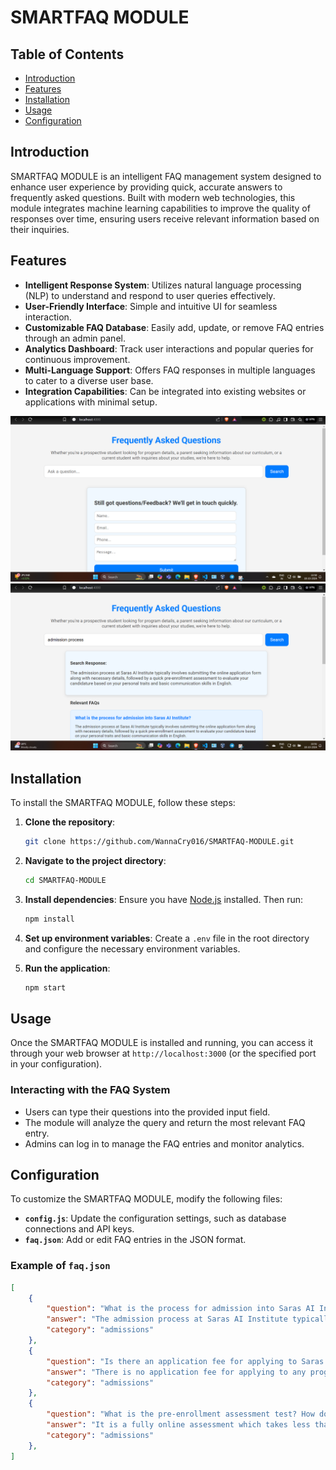 # SMARTFAQ MODULE

## Table of Contents
- [Introduction](#introduction)
- [Features](#features)
- [Installation](#installation)
- [Usage](#usage)
- [Configuration](#configuration)

## Introduction

SMARTFAQ MODULE is an intelligent FAQ management system designed to enhance user experience by providing quick, accurate answers to frequently asked questions. Built with modern web technologies, this module integrates machine learning capabilities to improve the quality of responses over time, ensuring users receive relevant information based on their inquiries.

## Features

- **Intelligent Response System**: Utilizes natural language processing (NLP) to understand and respond to user queries effectively.
- **User-Friendly Interface**: Simple and intuitive UI for seamless interaction.
- **Customizable FAQ Database**: Easily add, update, or remove FAQ entries through an admin panel.
- **Analytics Dashboard**: Track user interactions and popular queries for continuous improvement.
- **Multi-Language Support**: Offers FAQ responses in multiple languages to cater to a diverse user base.
- **Integration Capabilities**: Can be integrated into existing websites or applications with minimal setup.

![Screenshot](images/Screenshot%202024-10-18%20225040.png)
![Screenshot](images/Screenshot%202024-10-18%20225114.png)

## Installation

To install the SMARTFAQ MODULE, follow these steps:

1. **Clone the repository**:
    ```bash
    git clone https://github.com/WannaCry016/SMARTFAQ-MODULE.git
    ```

2. **Navigate to the project directory**:
    ```bash
    cd SMARTFAQ-MODULE
    ```

3. **Install dependencies**:
    Ensure you have [Node.js](https://nodejs.org/) installed. Then run:
    ```bash
    npm install
    ```

4. **Set up environment variables**:
    Create a `.env` file in the root directory and configure the necessary environment variables.

5. **Run the application**:
    ```bash
    npm start
    ```

## Usage

Once the SMARTFAQ MODULE is installed and running, you can access it through your web browser at `http://localhost:3000` (or the specified port in your configuration).

### Interacting with the FAQ System

- Users can type their questions into the provided input field.
- The module will analyze the query and return the most relevant FAQ entry.
- Admins can log in to manage the FAQ entries and monitor analytics.

## Configuration

To customize the SMARTFAQ MODULE, modify the following files:

- **`config.js`**: Update the configuration settings, such as database connections and API keys.
- **`faq.json`**: Add or edit FAQ entries in the JSON format. 

### Example of `faq.json`

```json
[
    {
        "question": "What is the process for admission into Saras AI Institute?",
        "answer": "The admission process at Saras AI Institute typically involves submitting the online application form along with necessary details, followed by a quick pre-            enrollment assessment to evaluate your candidature based on your personal traits and basic communication skills in English.",
        "category": "admissions"
    },
    {
        "question": "Is there an application fee for applying to Saras AI Institute?",
        "answer": "There is no application fee for applying to any program at Saras.",
        "category": "admissions"
    },
    {
        "question": "What is the pre-enrollment assessment test? How do I prepare for it?",
        "answer": "It is a fully online assessment which takes less than 15 minutes. It is designed to evaluate your personal traits and basic English communication skills. You             can take it at the time of filling out the application. It does not require any specific preparation.",
        "category": "admissions"
    },
]


